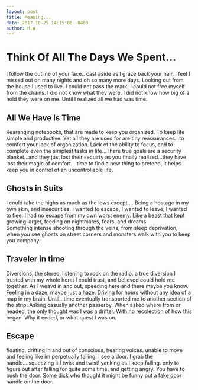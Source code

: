 ```yaml
---
layout: post
title: Meaning...
date: 2017-10-25 14:15:08 -0400
author: M.W
---
```

# Think Of All The Days We Spent...

I follow the outline of your face..
cast aside as I graze back your hair.
I feel I missed out on many nights and oh so many more days.
Looking out from the house I used to live.
I could not pass the mark.
I could not free myself from the chains.
I did not know what they were.
I did not know how big of a hold they were on me.
Until I realized all we had was time.

## All We Have Is Time

Rearanging notebooks, that are made to keep you organized. To keep life simple and productive. Yet all they are used for are tiny reassurances...to comfort your lack of organization. Lack of the ability to focus, and to complete even the simplest tasks in life...There true goals are a security blanket...and they just lost their secuirty as you finally realized...they have lost their magic of comfort....time to find a new thing to pretend, it helps keep you in control of an uncontrollable life. 



## Ghosts in Suits

I could take the highs as much as the lows except.... Being a hostage in my own skin, and insecurities. I wanted to escape, I wanted to leave, I wanted to flee. I had no escape from my own worst enemy. Like a beast that kept growing larger, feeding on nightmares, fears, and dreams.  
Something intense shooting through the veins, from sleep deprivation, when you see ghosts on street corners and monsters walk with you to keep you company.

## Traveler in time

Diversions, the stereo, listening to rock on the radio.
a true diversion I trusted with my whole herat I could trust, and believed could hold me together. As I weavd in and out, speeding here and there maybe you know. Feeling in a daze, maybe just a haze. Driving for hours without any idea of a map in my brain. Until...time eventually transported me to another section of the strip. Asking casually another passerby. When asked where from or headed, the only thought was I was a drifter. With no recolection of how this began. Why it ended, or what quest I was on.

## Escape

floating, drifting in and out of conscious, hearing voices.
unable to move and feeling like im perpetually falling.
I see a door.
I grab the handle....squeezing it I twist and twist!
yanking as I keep falling. only to figure out after falling for quite some time, and getting angry. You have to push the door. Some dick who thought it might be funny put a [fake door]({{post.date}}-fake-door.md) handle on the door.